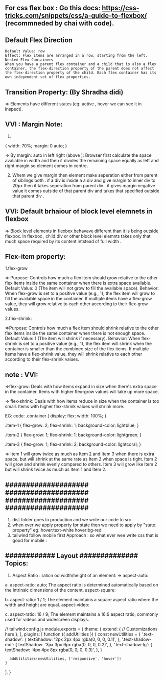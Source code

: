 ## For css flex box : Go this docs: https://css-tricks.com/snippets/css/a-guide-to-flexbox/   (recommneded by chai with code).


## Default Flex Direction
    Default Value: row
    Effect: Flex items are arranged in a row, starting from the left.
    Nested Flex Containers
    When you have a parent flex container and a child that is also a flex container, the flex-direction property of the parent does not affect the flex-direction property of the child. Each flex container has its own independent set of flex properties.



## Transition Property:   (By Shradha didi)
=> Elements have different states (eg: active , hover   we can see it in inspect). 


## VVI : Margin Note: 
1. 
{
    width: 70%;
    margin: 0 auto;
}

=> By margin: auto in left right (above ): Browser first calculate the space avaliable in width and then it divides the remaining space equally as left and right margin so element comes in centre.

2.  Whem we give margin then element  make seperation  either from parent of siblings both . if a div is inside a a div and give margin  to inner div to 20px then  it takes  seperation from  parent div . if gives margin negative value it comes outside of that parent div and takes that specified outside that parent div . 


## VVI: Default brhaiour of block level elemnets in flexbox
=> Block level elements in flexbox behavave different than it is being  outside flexbox. In flexbox , child div or other block level elemnts takes only that much space required by its content intstead of full width .


## Flex-item property:
1.flex-grow

=> Purpose: Controls how much a flex item should grow relative to the other flex items inside the same container when there is extra space available.
Default Value: 0 (The item will not grow to fill the available space).
Behavior: When flex-grow is set to a positive value (e.g., 1), the flex item will grow to fill the available space in the container. If multiple items have a flex-grow value, they will grow relative to each other according to their flex-grow values.

2.flex-shrink:

=>Purpose: Controls how much a flex item should shrink relative to the other flex items inside the same container when there is not enough space.
Default Value: 1 (The item will shrink if necessary).
Behavior: When flex-shrink is set to a positive value (e.g., 1), the flex item will shrink when the container is smaller than the combined size of the flex items. If multiple items have a flex-shrink value, they will shrink relative to each other according to their flex-shrink values.

## note : VVI: 
=>flex-grow: Deals with how items expand in size when there's extra space in the container. Items with higher flex-grow values will take up more space.

=> flex-shrink: Deals with how items reduce in size when the container is too small. Items with higher flex-shrink values will shrink more.

EG: code: 
.container {
  display: flex;
  width: 100%;
}

.item-1 {
  flex-grow: 2;
  flex-shrink: 1;
  background-color: lightblue;
}

.item-2 {
  flex-grow: 1;
  flex-shrink: 1;
  background-color: lightgreen;
}

.item-3 {
  flex-grow: 1;
  flex-shrink: 2;
  background-color: lightcoral;
}

=> Item 1 will grow twice as much as Item 2 and Item 3 when there is extra space, but will shrink at the same rate as Item 2 when space is tight.
Item 2 will grow and shrink evenly compared to others.
Item 3 will grow like Item 2 but will shrink twice as much as Item 1 and Item 2.


## ####################   ####################       ####################    ####################    #################### 
<!--    TAILWIND CSS  -->

1. dist folder goes to production and we write our code to src .
2. when ever we apply property fpr state then we need to apply by "state: property"    eg: hover:text-white  hover:bg-red
3. tailwind follow mobile first Approach : so what ever wee write css that is good for mobile : 




## ############ Layout ##############  Topics:
 1. Aspect Ratio : ration od width/height of an element:
=> aspect-auto:

a. aspect-ratio: auto;
The aspect ratio is determined automatically based on the intrinsic dimensions of the content.
aspect-square:

b. aspect-ratio: 1 / 1;
The element maintains a square aspect ratio where the width and height are equal.
aspect-video:

c. aspect-ratio: 16 / 9;
The element maintains a 16:9 aspect ratio, commonly used for videos and widescreen displays.








<!-- NOt NEEDED TO  LEARN THIS , NEED TO HAVE IDEA ABOUT THIS: -->

<!-- Pligins -->

// tailwind.config.js
module.exports = {
  theme: {
    extend: {
      // Customizations here
    },
  },
  plugins: [
    function ({ addUtilities }) {
      const newUtilities = {
        '.text-shadow': {
          textShadow: '2px 2px 4px rgba(0, 0, 0, 0.1)',
        },
        '.text-shadow-md': {
          textShadow: '3px 3px 6px rgba(0, 0, 0, 0.2)',
        },
        '.text-shadow-lg': {
          textShadow: '4px 4px 8px rgba(0, 0, 0, 0.3)',
        },
      }

      addUtilities(newUtilities, ['responsive', 'hover'])
    }
  ],
}
